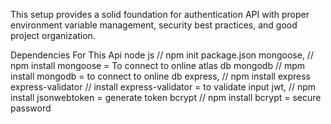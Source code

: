 This setup provides a solid foundation for authentication API with proper environment variable management, security best practices, and good project organization.

Dependencies For This Api
node js // npm init package.json
mongoose, // npm install mongoose = To connect to online atlas db
mongodb  // mpm install mongodb = to connect to online db
express, // npm install express 
express-validator // install express-validator = to validate input
jwt, // npm install jsonwebtoken = generate token
bcrypt // npm install bcrypt = secure password